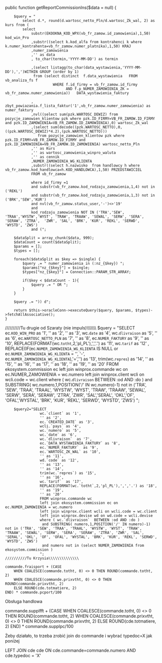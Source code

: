  public function getReportCommissionIns($data = null) {
         
        $query = "
            select d.*, round(d.wartosc_netto_Pln/d.wartosc_Zk_wal, 2) as kurs from (
            select  
                substr(EKOOKNA_KOD_WPX(vb_fr_zamow.id_zamowienia),1,50) kod_win_Pro
                ,substr((select k.kod_alfa from kontrahenci k where k.numer_kontrahenta=vb_fr_zamow.numer_platnika),1,50) KRAJ
                ,numer_zamowienia
                ,'' as data
                , to_char(termin,'YYYY-MM-DD') as termin

                ,(select listagg(to_char(data_wystawienia,'YYYY-MM-DD'),',')WITHIN GROUP (order by 1)
                 from (select distinct  f.data_wystawienia   FROM vb_analiza_fs f
                          WHERE f.id_firmy = vb_fr_zamow.id_firmy
                                AND f.p_NUMER_ZAMOWIENIA_ZK = vb_fr_zamow.numer_zamowienia))   DATA_wystawienia_faktury

                , zbyt_powiazania.f_lista_faktur('1',vb_fr_zamow.numer_zamowienia) as numer_faktury
                ,nvl((select sum(pzk.WARTOSC_DEWIZ) from pozycje_zamowien_klientow pzk where pzk.ID_FIRMY=VB_FR_ZAMOW.ID_FIRMY and pzk.ID_ZAMOWIENIA=VB_FR_ZAMOW.ID_ZAMOWIENIA),0) wartosc_Zk_wal
                ,(select sum(decode((pzk.WARTOSC_NETTO),0,((pzk.WARTOSC_DEWIZ)*4.2),(pzk.WARTOSC_NETTO))) 
                   from pozycje_zamowien_klientow pzk where pzk.ID_FIRMY=VB_FR_ZAMOW.ID_FIRMY and pzk.ID_ZAMOWIENIA=VB_FR_ZAMOW.ID_ZAMOWIENIA) wartosc_netto_Pln
                ,'' as Kurs
                ,'' as wartosc_zamowienia_winpro_waluta
                ,'' as cennik
                ,NUMER_ZAMOWIENIA_WG_KLIENTA
                ,substr((select h.nazwisko  from handlowcy h where vb_fr_zamow.kod_handlowca=h.KOD_HANDLOWCA),1,50) PRZEDSTAWICIEL
                FROM vb_fr_zamow 

                where id_firmy =1                 
                and substr(vb_fr_zamow.kod_rodzaju_zamowienia,1,4) not in ('REKL')
                and substr(vb_fr_zamow.kod_rodzaju_zamowienia,1,3) not in ('BRK','SEW','KUR')
                and nvl(vb_fr_zamow.status_user,'-')<>'19'
                and 
                kod_rodzaju_zamowienia NOT IN ('TRA','SEW', 'TRAA','WYSTW','WYST', 'TRAW', 'TRAAW', 'SEWAL', 'SERW', 'SERA', 'SERAW', 'ZTRA',  'ZWR', 'SAL', 'BRK', 'KUR', 'REKL', 'SERWD', 'WYSTD', 'ZWS')
                and (";

        $dataSplit = array_chunk($data, 999);
        $dataCount = count($dataSplit);
        $params = [];
        $types = [];

        foreach($dataSplit as $key => $single) {
            $query .= " numer_zamowienia in (:nz_{$key}) ";
            $params["nz_{$key}"] = $single;
            $types["nz_{$key}"] = Connection::PARAM_STR_ARRAY;

            if($key < $dataCount - 1){
                $query .= " OR ";
            }
        }

        $query .= ")) d";

        return $this->oracleConn->executeQuery($query, $params, $types)->fetchAllAssociative();
    }

   //////////Tu drugie od Szaraty (nie impuls)\\\\\\\\\\\\\\
$query = "SELECT 
                    ec.`KOD_WIN_PRO` as '1',
                    '' as '2',
                    ''  as '3',
                    wc.`date`  as '4',
                    wc.`dlivraison`  as '5',
                    '' as '6',
                    ec.`WARTOSC_NETTO_PLN`  as '7',
                    '' as '8',
                    ec.`NUMER_FAKTURY`  as '9',
                    ''  as '10',
                    REPLACE(FORMAT(wc.`totht`,2,'pl_PL'),',','.')  as '11',
                    wc.`tarif`  as '12' ,
                    REPLACE(IF(ec.`NUMER_ZAMOWIENIA_WG_KLIENTA` IS NULL or ec.`NUMER_ZAMOWIENIA_WG_KLIENTA` = '', '-', ec.`NUMER_ZAMOWIENIA_WG_KLIENTA`),'=','') as '13',
                    trim(wc.`repres`) as '14',
                    '' as '15',
                    '' as '16',
                    '' as '17',
                    '' as '18',
                    '' as '19',
                    '' as '20'
                    FROM ekosystem.commission ec 
                    left join winprox.commande wc on ec.NUMER_ZAMOWIENIA = wc.numero 
                    left join winprox.client wcli on wcli.code = wc.client 
                    where ( wc.`dlivraison`  BETWEEN :od AND :do ) 
                    and SUBSTRING( wc.numero,1,POSITION('/' IN wc.numero)-1) not in ('TRA', 'SEW', 'TRAA', 'TRAAL', 'WYSTW', 'WYST', 'TRAW', 'TRAAW', 'SEWAL', 'SERW', 'SERA', 'SERAW', 'ZTRA', 'ZWR', 'SAL','SERAL', 'OKL','OF', 'OFAL','WYSTAL', 'BRK', 'KUR', 'REKL', 'SERWD', 'WYSTD', 'ZWS')
                   ";
               
        
        $query2="SELECT  
                    wc.`client` as '1',
                    '' as '2',
                    ec.`CREATED_DATE` as '3',
                    wcli.`pays` as '4',
                    wc.`numero` as '5',
                    wc.`date` as '6',
                    wc.`dlivraison`  as '7',
                    ec.`DATA_WYSTAWIENIA_FAKTURY` as '8',
                    ec.`NUMER_FAKTURY`  as '9',
                    ec.`WARTOSC_ZK_WAL` as '10',
                    '' as '11',
                    wd.`code` as '12',
                    '' as '13',
                    '' as '14',
                    trim(wc.`repres`) as '15',
                    '' as '16',
                    wc.`tarif`  as '17',
                    REPLACE(FORMAT(wc.`totht`,2,'pl_PL'),',','.') as '18',
                    '' as '19',
                    '' as '20'
                    FROM winprox.commande wc  
                    left join ekosystem.commission ec on ec.NUMER_ZAMOWIENIA = wc.numero 
                    left join winprox.client wcli on wcli.code = wc.client 
                    left join winprox.devise wd on wd.code = wcli.devise 
                    where ( wc.`dlivraison`  BETWEEN :od AND :do )
                     and SUBSTRING( numero,1,POSITION('/' IN numero)-1) not in ('TRA', 'SEW', 'TRAA', 'TRAAL', 'WYSTW', 'WYST', 'TRAW', 'TRAAW', 'SEWAL', 'SERW', 'SERA', 'SERAW', 'ZTRA', 'ZWR', 'SAL', 'SERAL', 'OKL', 'OF', 'OFAL', 'WYSTAL', 'BRK', 'KUR', 'REKL', 'SERWD', 'WYSTD', 'ZWS')
                     and numero not in (select NUMER_ZAMOWIENIA from ekosystem.commission )
                    ";
    //////////Tu Krzysia\\\\\\\\\\\\\\

    commande.fraisport + (CASE
        WHEN COALESCE(commande.totht, 0) <> 0 THEN ROUND(commande.totht, 2)
        WHEN COALESCE(commande.prixvtht, 0) <> 0 THEN ROUND(commande.prixvtht, 2)
        ELSE ROUND(cde.totmatiere, 2)
    END) * commande.pcport/100
 

Obsługa handlowa



commande.supplfft + (CASE
       WHEN COALESCE(commande.totht, 0) <> 0 THEN ROUND(commande.totht, 2)
       WHEN COALESCE(commande.prixvtht, 0) <> 0 THEN ROUND(commande.prixvtht, 2)
       ELSE ROUND(cde.totmatiere, 2)
   END) * commande.supplpc/100
 

Żeby działało, to trzeba zrobić join do commande i wybrać typedoc=X jak poniżej



LEFT JOIN cde cde ON cde.commande=commande.numero AND cde.typedoc = 'X'
